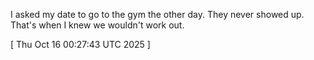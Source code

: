  
I asked my date to go to the gym the other day. They never showed up. That's when I knew we wouldn't work out.
 
[ 
Thu Oct 16 00:27:43 UTC 2025
 ]
